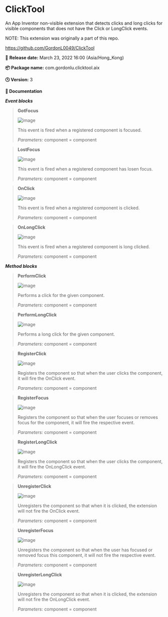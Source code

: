 # ClickTool
An App Inventor non-visible extension that detects clicks and long clicks for visible components that does not have the Click or LongClick events.

NOTE: This extension was originally a part of this repo.

https://github.com/GordonL0049/ClickTool

:date: **Release date:** March 23, 2022 16:00 (Asia/Hong_Kong)

**:package: Package name:** com.gordonlu.clicktool.aix

**:clock4: Version:** 3

**:open_book: Documentation**

***Event blocks***

>
>**GotFocus**
>
>![image](https://user-images.githubusercontent.com/88015331/159605913-25b827db-ebfb-488c-8310-eba956c3021a.png)
>
>This event is fired when a registered component is focused.
>
>*Parameters:* component = component

>
>**LostFocus**
>
>![image](https://user-images.githubusercontent.com/88015331/159605924-40999606-9569-4649-b0ad-21601b7e2387.png)
>
>This event is fired when a registered component has losen focus.
>
>*Parameters:* component = component

>
>**OnClick**
>
>![image](https://user-images.githubusercontent.com/88015331/159605941-d7b3c225-7e51-4dfe-bce6-687dc725b2f3.png)
>
>This event is fired when a registered component is clicked.
>
>*Parameters:* component = component

>
>**OnLongClick**
>
>![image](https://user-images.githubusercontent.com/88015331/159605952-01ead2f7-ffe7-4ed3-b059-0590dd4e8f30.png)
>
>This event is fired when a registered component is long clicked.
>
>*Parameters:* component = component

***Method blocks***

>
>**PerformClick**
>
>![image](https://user-images.githubusercontent.com/88015331/159605964-a8a28453-d8cb-47a3-bd1b-872196853103.png)
>
>Performs a click for the given component.
>
>*Parameters:* component = component

>
>**PerformLongClick**
>
>![image](https://user-images.githubusercontent.com/88015331/159605969-56cb18d3-72b0-4549-ac21-8ed247e511cd.png)
>
>Performs a long click for the given component.
>
>*Parameters:* component = component

>
>**RegisterClick**
>
>![image](https://user-images.githubusercontent.com/88015331/159605978-3187bcb6-6b67-4980-a093-4da27537deec.png)
>
>Registers the component so that when the user clicks the component, it will fire the OnClick event.
>
>*Parameters:* component = component

>
>**RegisterFocus**
>
>![image](https://user-images.githubusercontent.com/88015331/159605993-e7035a43-75c0-44ca-a269-f32473072ac2.png)
>
>Registers the component so that when the user focuses or removes focus for the component, it will fire the respective event.
>
>*Parameters:* component = component

>
>**RegisterLongClick**
>
>![image](https://user-images.githubusercontent.com/88015331/159606008-9d7205bc-6d56-45a0-ac9b-acf13634a1d7.png)
>
>Registers the component so that when the user clicks the component, it will fire the OnLongClick event.
>
>*Parameters:* component = component

>
>**UnregisterClick**
>
>![image](https://user-images.githubusercontent.com/88015331/159606017-cdc168e5-5688-4442-bee0-115ac0790ffc.png)
>
>Unregisters the component so that when it is clicked, the extension will not fire the OnClick event.
>
>*Parameters:* component = component

>
>**UnregisterFocus**
>
>![image](https://user-images.githubusercontent.com/88015331/159606032-5d273f1f-07e9-4060-b60e-960f62879c9e.png)
>
>Unregisters the component so that when the user has focused or removed focus this component, it will not fire the respective event.
>
>*Parameters:* component = component

>
>**UnregisterLongClick**
>
>![image](https://user-images.githubusercontent.com/88015331/159606042-a377392a-0da5-4016-8dd3-18ccbfc72da4.png)
>
>Unregisters the component so that when it is clicked, the extension will not fire the OnLongClick event.
>
>*Parameters:* component = component
